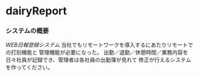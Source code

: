 # dairyReport
### システムの概要
*WEB日報登録システム*
当社でもリモートワークを導入するにあたりリモートでの打刻機能と 管理機能が必要になった。
出勤／退勤／休憩時間／業務内容を 日々社員が記録でき、管理者は各社員の出勤簿が見れて 修正が行えるシステムを作ってください。
